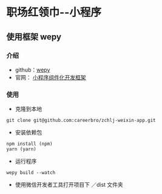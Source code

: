 # 职场红领巾--小程序

## 使用框架 wepy

### 介绍
 * github：[wepy](https://github.com/Tencent/wepy)
 * 官网： [小程序组件化开发框架](https://tencent.github.io/wepy/)

### 使用

  * 克隆到本地
  ```
  git clone git@github.com:careerbro/zchlj-weixin-app.git
  ```
  * 安装依赖包
  ```
  npm install (npm)
  yarn (yarn)
  ```
  * 运行程序
  ```
  wepy build --watch
  ```
  * 使用微信开发者工具打开项目下 ／dist 文件夹


